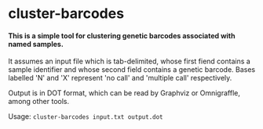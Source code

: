 # cluster-barcodes
#### This is a simple tool for clustering genetic barcodes associated with named samples.

It assumes an input file which is tab-delimited, whose first fiend contains a sample identifier and whose second field contains a genetic barcode.
Bases labelled 'N' and 'X' represent 'no call' and 'multiple call' respectively.

Output is in DOT format, which can be read by Graphviz or Omnigraffle, among other tools.

Usage: `cluster-barcodes input.txt output.dot`
